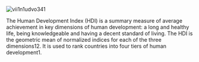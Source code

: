 
![vii1n1udvo341](https://github.com/DarkStarStrix/Human-Development/assets/108637439/e225f97c-3dec-4e00-a8d0-3f3002a12f92)

The Human Development Index (HDI) is a summary measure of average achievement in key dimensions of human development: a long and healthy life, 
being knowledgeable and having a decent standard of living. 
The HDI is the geometric mean of normalized indices for each of the three dimensions12. It is used to rank countries into four tiers of human development1.
